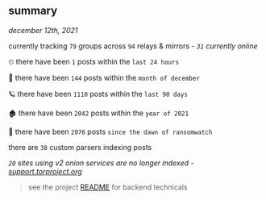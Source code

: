
## summary
_december 12th, 2021_

currently tracking `79` groups across `94` relays & mirrors - _`31` currently online_

⏲ there have been `1` posts within the `last 24 hours`

🦈 there have been `144` posts within the `month of december`

🪐 there have been `1110` posts within the `last 90 days`

🏚 there have been `2042` posts within the `year of 2021`

🦕 there have been `2076` posts `since the dawn of ransomwatch`

there are `38` custom parsers indexing posts

_`20` sites using v2 onion services are no longer indexed - [support.torproject.org](https://support.torproject.org/onionservices/v2-deprecation/)_

> see the project [README](https://github.com/thetanz/ransomwatch#ransomwatch--) for backend technicals
